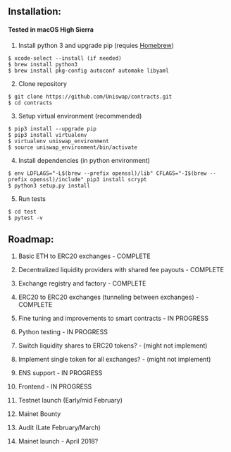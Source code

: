 ## Installation:

#### Tested in macOS High Sierra

1) Install python 3 and upgrade pip (requies [Homebrew](https://brew.sh/))
```
$ xcode-select --install (if needed)
$ brew install python3
$ brew install pkg-config autoconf automake libyaml
```

2) Clone repository
```
$ git clone https://github.com/Uniswap/contracts.git
$ cd contracts
```

3) Setup virtual environment (recommended)
```
$ pip3 install --upgrade pip
$ pip3 install virtualenv
$ virtualenv uniswap_environment
$ source uniswap_environment/bin/activate
```

4) Install dependencies (in python environment)
```
$ env LDFLAGS="-L$(brew --prefix openssl)/lib" CFLAGS="-I$(brew --prefix openssl)/include" pip3 install scrypt
$ python3 setup.py install
```

5) Run tests
```
$ cd test
$ pytest -v
```


## Roadmap:

1) Basic ETH to ERC20 exchanges - COMPLETE

2) Decentralized liquidity providers with shared fee payouts - COMPLETE

3) Exchange registry and factory - COMPLETE

4) ERC20 to ERC20 exchanges (tunneling between exchanges) - COMPLETE

5) Fine tuning and improvements to smart contracts - IN PROGRESS

6) Python testing - IN PROGRESS

7) Switch liquidity shares to ERC20 tokens? - (might not implement)

8) Implement single token for all exchanges? - (might not implement)

9) ENS support - IN PROGRESS

10) Frontend - IN PROGRESS

11) Testnet launch (Early/mid February)

12) Mainet Bounty

13) Audit (Late February/March)

14) Mainet launch - April 2018?
